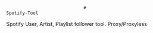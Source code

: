                                  #                                               Spotify-Tool
Spotify User, Artist, Playlist follower tool. Proxy/Proxyless
